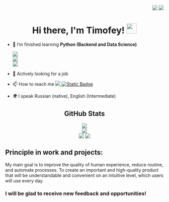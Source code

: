 <div align="right">
  <img src="https://komarev.com/ghpvc/?username=volkov-timofey">
  <img src="https://badges.pufler.dev/visits/volkov-timofey/volkov-timofey?color=black&logo=github&style=flat-square">
</div>
<h1 align="center">Hi there, I'm Timofey! 
<img src="https://github.com/blackcater/blackcater/raw/main/images/Hi.gif" height="32"/></h1>


- 🌱 I’m finished learning **Python (Backend and Data Science)**
  <div><a href="https://ru.hexlet.io/u/volkov_tim">
   <img src="https://img.shields.io/badge/Hexlet-grey?style=style=flat-square&logo=hexlet&logoColor=white">
  </a></div>
  <div><a href="https://team.cft.ru/start/school/computervision">
   <img src="https://img.shields.io/badge/CFT-red?style=style=flat-square&logo=CFT&logoColor=white">
  </a></div>
  <div><a href="https://practicum.yandex.ru/data-scientist/">
   <img src="https://img.shields.io/badge/Yandex-white?style=style=flat-square&logo=Yandex&textColor=red">
  </a>
  </div>
- 🤝 Actively looking for a job
- 📫 How to reach me
  <a href="https://t.me/Volkov_Timofey">
    <img src="https://img.shields.io/badge/-telegram-0088cc?style=style=flat-square&logo=telegram&logoColor=white">
  </a>
  <a href="mailto:volkow.timofey@yandex.ru">
    <img alt="Static Badge" src="https://img.shields.io/badge/Email-for_contact-green?style=style=flat-square">
  </a>

- 🌍 I speak Russian (native), English (Intermediate)

<h2 align="center">GitHub Stats</h2>
<div align="center">
 <img src="https://github-profile-trophy.vercel.app/?username=volkov-timofey&theme=gruvbox&rank=B,C&column=5">
</div>
<div align="center">
  <img src="https://github-readme-stats.vercel.app/api/top-langs/?username=volkov-timofey&layout=compact&theme=dark"> 
</div>
<div align="center">
  <img src="https://github-readme-activity-graph.vercel.app/graph?username=volkov-timofey&theme=github">
  <img src="https://github-profile-summary-cards.vercel.app/api/cards/profile-details?username=volkov-timofey&theme=solarized_dark">
</div>

<h2 align="left">Principle in work and projects:</h2>
<p>My main goal is to improve the quality of human experience, reduce routine, and automate processes.
To create an important and high-quality product that will be understandable and convenient on an intuitive level, which users will use every day.</p>

<h3 align="left">I will be glad to receive new feedback and opportunities!</h3>
